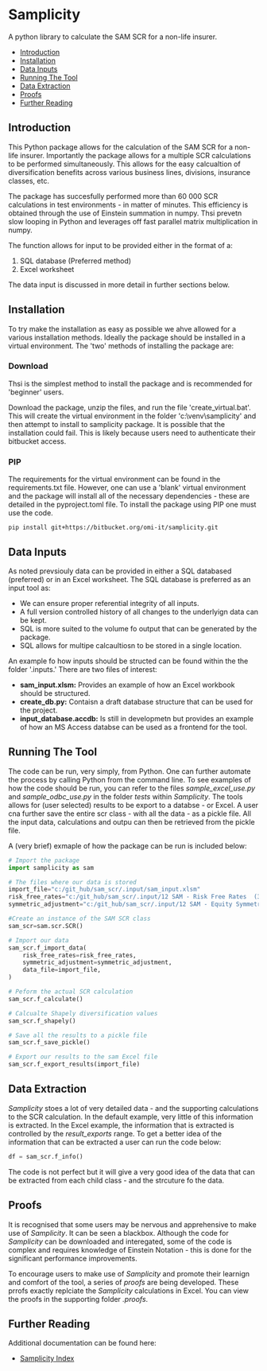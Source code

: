 # Samplicity
A python library to calculate the SAM SCR for a non-life insurer.

* [Introduction](#introduction)
* [Installation](#installation)
* [Data Inputs](#data_inputs)
* [Running The Tool](#running_tool)
* [Data Extraction](#data_extraction)
* [Proofs](#proofs)
* [Further Reading](#further_reading)

## Introduction <a name="introduction" id="introduction"></a>
This Python package allows for the calculation of the SAM SCR for a non-life insurer. Importantly the package allows for a multiple SCR calculations to be performed simultaneously. This allows for the easy calcualtion of diversification benefits across various business lines, divisions, insurance classes, etc.

The package has succesfully performed more than 60 000 SCR calculations in test environments - in matter of minutes. This efficiency is obtained through the use of Einstein summation in numpy. Thsi prevetn slow looping in Python and leverages off fast parallel matrix multiplication in numpy.

The function allows for input to be provided either in the format of a:

1. SQL database (Preferred method)
2. Excel worksheet

The data input is discussed in more detail in further sections below.

## Installation <a name="installation" id="installation"></a>
To try make the installation as easy as possible we ahve allowed for a various installation methods. Ideally the package should be installed in a virtual environment. The 'two' methods of installing the package are:

### Download
Thsi is the simplest method to install the package and is recommended for 'beginner' users.

Download the package, unzip the files, and run the file 'create_virtual.bat'. This will create the virtual environment in the folder 'c:\venv\samplicity' and then attempt to install to samplicity package. It is possible that the installation could fail. This is likely because users need to authenticate their bitbucket access.

### PIP
The requirements for the virtual environment can be found in the requirements.txt file. However, one can use a 'blank' virtual environment and the package will install all of the necessary dependencies - these are detailed in the pyproject.toml file. To install the package using PIP one must use the code.

```
pip install git+https://bitbucket.org/omi-it/samplicity.git
```

## Data Inputs <a name="data_inputs" id="data_inputs"></a>
As noted prevsiouly data can be provided in either a SQL databased (preferred) or in an Excel worksheet. The SQL database is preferred as an input tool as:

* We can ensure proper referential integrity of all inputs.
* A full version controlled history of all changes to the underlyign data can be kept.
* SQL is more suited to the volume fo output that can be generated by the package.
* SQL allows for multipe calcaultiosn to be stored in a single location.

An example fo how inputs should be structed can be found within the the folder '.inputs.' There are two files of interest:

* **sam_input.xlsm:** Provides an example of how an Excel workbook should be structured.
* **create_db.py:** Contaisn a draft database structure that can be used for the project.
* **input_database.accdb:** Is still in developmetn but provides an example of how an MS Access databse can be used as a frontend for the tool.

## Running The Tool <a name="running_tool" id="running_tool"></a>
The code can be run, very simply, from Python. One can further automate the process by calling Python from the command line. To see examples of how the code should be run, you can refer to the files *sample_excel_use.py* and *sample_odbc_use.py* in the folder *tests* within *Samplicity*. The tools allows for (user selected) results to be export to a databse - or Excel. A user cna further save the entire scr class - with all the data - as a pickle file. All the input data, calculations and outpu can then be retrieved from the pickle file.

A (very brief) exmaple of how the package can be run is included below:

```Python
# Import the package
import samplicity as sam

# The files where our data is stored
import_file="c:/git_hub/sam_scr/.input/sam_input.xlsm"
risk_free_rates="c:/git_hub/sam_scr/.input/12 SAM - Risk Free Rates  (30 December 2022).xlsx"
symmetric_adjustment="c:/git_hub/sam_scr/.input/12 SAM - Equity Symmetric Adjustment (30 December 2022).xlsx"

#Create an instance of the SAM SCR class
sam_scr=sam.scr.SCR()

# Import our data
sam_scr.f_import_data(
    risk_free_rates=risk_free_rates,
    symmetric_adjustment=symmetric_adjustment,
    data_file=import_file,
)

# Peform the actual SCR calculation
sam_scr.f_calculate()

# Calcualte Shapely diversification values
sam_scr.f_shapely()

# Save all the results to a pickle file
sam_scr.f_save_pickle()

# Export our results to the sam Excel file
sam_scr.f_export_results(import_file)
```

## Data Extraction <a name="data_extraction" id="data_extraction"></a>
*Samplicity* stoes a lot of very detailed data - and the supporting calculations to the SCR calculation. In the default example, very little of this information is extracted. In the Excel example, the information that is extracted is controlled by the *result_exports* range. To get a better idea of the information that can be extracted a user can run the code below:

```Python
df = sam_scr.f_info()
```
The code is not perfect but it will give a very good idea of the data that can be extracted from each child class - and the strcuture fo the data.

## Proofs <a name="proofs" id="proofs"></a>
It is recognised that some users may be nervous and apprehensive to make use of *Samplicity*. It can be seen a blackbox. Although the code for *Samplicity* can be downloaded and interegated, some of the code is complex and requires knowledge of Einstein Notation - this is done for the significant performance improvements.

To encourage users to make use of *Samplicity* and promote their learnign and comfort of the tool, a series of *proofs* are being developed. These prrofs exactly replciate the *Samplicity* calculations in Excel. You can view the proofs in the supporting folder *.proofs*.

## Further Reading <a name="further_reading" id="further_reading"></a>
Additional documentation can be found here:

* [Samplicity Index](https://bitbucket.org/omi-it/samplicity/src/main/documentation/main.md)



